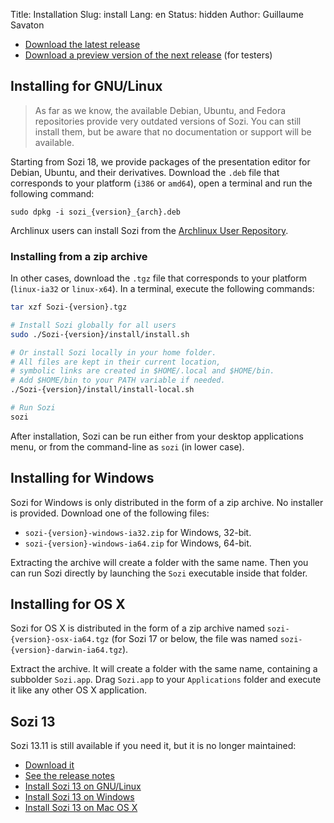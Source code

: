 Title: Installation
Slug: install
Lang: en
Status: hidden
Author: Guillaume Savaton

  * [Download the latest release](https://github.com/senshu/Sozi/releases/latest)
  * [Download a preview version of the next release](https://drive.google.com/open?id=0ByRUreHgekjMWG9teGM2dE8wck0) (for testers)

Installing for GNU/Linux
------------------------

> As far as we know, the available Debian, Ubuntu, and Fedora repositories
> provide very outdated versions of Sozi.
> You can still install them, but be aware that no documentation or support
> will be available.

Starting from Sozi 18, we provide packages of the presentation editor
for Debian, Ubuntu, and their derivatives.
Download the `.deb` file that corresponds to your platform (`i386` or `amd64`),
open a terminal and run the following command:

```
sudo dpkg -i sozi_{version}_{arch}.deb
```

Archlinux users can install Sozi from the [Archlinux User Repository](https://aur.archlinux.org/packages/sozi).

### Installing from a zip archive

In other cases, download the `.tgz` file that corresponds to your platform (`linux-ia32` or `linux-x64`).
In a terminal, execute the following commands:

```bash
tar xzf Sozi-{version}.tgz

# Install Sozi globally for all users
sudo ./Sozi-{version}/install/install.sh

# Or install Sozi locally in your home folder.
# All files are kept in their current location,
# symbolic links are created in $HOME/.local and $HOME/bin.
# Add $HOME/bin to your PATH variable if needed.
./Sozi-{version}/install/install-local.sh

# Run Sozi
sozi
```

After installation, Sozi can be run either from your desktop applications menu,
or from the command-line as `sozi` (in lower case).

Installing for Windows
----------------------

Sozi for Windows is only distributed in the form of a zip archive.
No installer is provided.
Download one of the following files:

* `sozi-{version}-windows-ia32.zip` for Windows, 32-bit.
* `sozi-{version}-windows-ia64.zip` for Windows, 64-bit.

Extracting the archive will create a folder with the same name.
Then you can run Sozi directly by launching the `Sozi` executable inside that folder.

Installing for OS X
-------------------

Sozi for OS X is distributed in the form of a zip archive named
`sozi-{version}-osx-ia64.tgz` (for Sozi 17 or below, the file was named
`sozi-{version}-darwin-ia64.tgz`).

Extract the archive.
It will create a folder with the same name, containing a subbolder `Sozi.app`.
Drag `Sozi.app` to your `Applications` folder and execute it like any other
OS X application.

Sozi 13
-------

Sozi 13.11 is still available if you need it, but it is no longer maintained:

  * [Download it](https://github.com/senshu/Sozi/releases/download/13.11/sozi-release-13.11-30213629.zip)
  * [See the release notes](|filename|/Releases/release-13.11.md)
  * [Install Sozi 13 on GNU/Linux](|filename|sozi-13-install-linux.md)
  * [Install Sozi 13 on Windows](|filename|sozi-13-install-windows.md)
  * [Install Sozi 13 on Mac OS X](|filename|sozi-13-install-osx.md)
